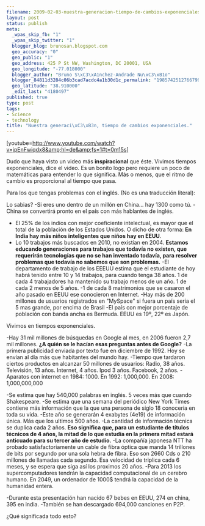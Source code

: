 ```yaml
--- 
filename: 2009-02-03-nuestra-generacion-tiempo-de-cambios-exponenciales.md
layout: post
status: publish
meta: 
  _wpas_skip_fb: "1"
  _wpas_skip_twitter: "1"
  blogger_blog: brunosan.blogspot.com
  geo_accuracy: "0"
  geo_public: "1"
  geo_address: 425 P St NW, Washington, DC 20001, USA
  geo_longitude: "-77.018000"
  blogger_author: "Bruno S\xC3\xA1nchez-Andrade Nu\xC3\xB1o"
  blogger_84811d3284c06b3cad7acdc4a1b30d1c_permalink: "1985742512766799887"
  geo_latitude: "38.910000"
  _edit_last: "4180497"
published: true
type: post
tags: 
- Science
- technology
title: "Nuestra generaci\xC3\xB3n, tiempo de cambios exponenciales."
---
```

[youtube=http://www.youtube.com/watch?v=jpEnFwiqdx8&amp;hl=de&amp;fs=1#t=0m15s]

Dudo que haya visto un video más <span style="font-weight:bold;">inspiracional</span> que éste.
Vivimos tiempos exponenciales, dice el video. Es un bonito logo pero requiere un poco de matemáticas para entender lo que significa. Más o menos, que el ritmo de cambio es proporcional al tiempo que pasa.

<!--more-->Para los que tengas problemas con el inglés. (No es una traducción literal):
Lo sabias?
-Si eres uno dentro de un millón en China... hay 1300 como tú.
-China se convertirá pronto en el país con más hablantes de inglés.
- El 25% de los indios con mejor coeficiente intelectual, es mayor que el total de la población de los Estados Unidos.
O dicho de otra forma: <span style="font-weight:bold;">En India hay más niños inteligentes que niños hay en EEUU</span>.
- Lo 10 trabajos más buscados en 2010, no existían en 2004. <span style="font-weight:bold;">Estamos educando generaciones para trabajos que todavía no existen, que requerirán tecnologías que no se han inventado todavía, para resolver problemas que todavía no sabemos que son problemas.</span>
-El departamento de trabajo de los EEEUU estima que el estudiante de hoy habrá tenido entre 10 y 14 trabajos, para cuando tenga 38 años. 1 de cada 4 trabajadores ha mantenido su trabajo menos de un año. 1 de cada 2 menos de 5 años.
-1 de cada 8 matrimonios que se casaron el año pasado en EEUU ese conocieron en Internet.
-Hay más de 200 millones de usuarios registrados en "MySpace" si fuera un país seria el 5 mas grande, por encima de Brasil
-El país con mejor porcentaje de población con banda ancha es Bermuda. EEUU es 19º, 22º es Japón.

Vivimos en tiempos exponenciales.

-Hay 31 mil millones de búsquedas en Google al mes, en 2006 fueron 2,7 mil millones. <span style="font-weight:bold;">¿A quién se le hacían esas preguntas antes de Google?</span>
-La primera publicidad enviada por texto fue en diciembre de 1992. Hoy se envían al día más que habitantes del mundo hay.
-Tiempo que tardaron ciertos productos en alcanzar 50 millones de usuarios: Radio, 38 años. Televisión, 13 años. Internet, 4 años. Ipod 3 años. Facebook, 2 años.
-Aparatos con internet en 1984: 1000. En 1992: 1,000,000. En 2008: 1,000,000,000

-Se estima que hay 540,000 palabras en inglés. 5 veces más que cuando Shakespeare.
-Se estima que una semana del periódico New York Times contiene más información que la que una persona de siglo 18 conocería en toda su vida.
-Este año se generarán 4 exabytes (4e19) de información única. Más que los ultimos 500 años.
-La cantidad de información técnica se duplica cada 2 años. <span style="font-weight:bold;">Eso significa que, para un estudiante de títulos técnicos de 4 años, la mitad de lo que estudia en la primera mitad estará anticuado para su tercer año de estudio.</span>
-La compañía japonesa NTT ha probado satisfactoriamente un cable de fibra óptica que manda 14 trillones de bits por segundo por una sola hebra de fibra. Eso son 2660 Cds o 210 millones de llamadas cada segundo. Esa velocidad de triplica cada 6 meses, y se espera que siga así los proximos 20 años.
-Para 2013 los supercomputadores tendrán la capacidad computacional de un cerebro humano. En 2049, un ordenador de 1000$ tendrá la capacidad de la humanidad entera.

-Durante esta presentación han nacido 67 bebes en EEUU, 274 en china, 395 en india.
-También se han descargado 694,000 canciones en P2P.

¿Qué significada todo esto?
